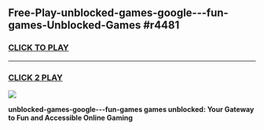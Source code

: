 
## Free-Play-unblocked-games-google---fun-games-Unblocked-Games #r4481
<h3>
<a href="https://news.freeplayer.one?title=unblocked-games-google---fun-games&ref=8M">CLICK TO PLAY</a></h3>
<hr>

<h3>
<a href="https://news.freeplayer.one?title=unblocked-games-google---fun-games&ref=8M">CLICK 2 PLAY</a>
  
</h3>

<a href="https://news.freeplayer.one?title=unblocked-games-google---fun-games&ref=8M"><img src="https://clearcache.store/games.png"></a>


**unblocked-games-google---fun-games games unblocked: Your Gateway to Fun and Accessible Online Gaming**
